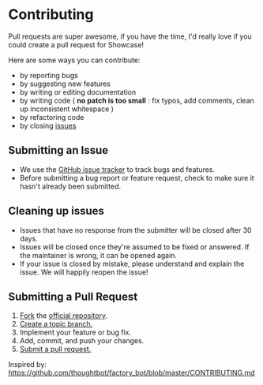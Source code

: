 # Contributing

Pull requests are super awesome, if you have the time, I'd really love if you could create a pull request for Showcase!

Here are some ways you can contribute:

*   by reporting bugs
*   by suggesting new features
*   by writing or editing documentation
*   by writing code ( **no patch is too small** : fix typos, add comments, clean up inconsistent whitespace )
*   by refactoring code
*   by closing [issues](https://github.com/christiannicoletti/Showcase/issues)

## Submitting an Issue

*   We use the [GitHub issue tracker](https://github.com/christiannicoletti/Showcase/issues) to track bugs and features.
*   Before submitting a bug report or feature request, check to make sure it hasn't already been submitted.

## Cleaning up issues

*   Issues that have no response from the submitter will be closed after 30 days.
*   Issues will be closed once they're assumed to be fixed or answered. If the maintainer is wrong, it can be opened again.
*   If your issue is closed by mistake, please understand and explain the issue. We will happily reopen the issue!

## Submitting a Pull Request
1.  [Fork](https://help.github.com/articles/fork-a-repo/) the [official repository](https://github.com/christiannicoletti/Showcase).
2.  [Create a topic branch.](https://help.github.com/articles/about-branches/)
3.  Implement your feature or bug fix.
4.  Add, commit, and push your changes.
5.  [Submit a pull request.](https://help.github.com/articles/about-pull-requests/)

Inspired by: https://github.com/thoughtbot/factory_bot/blob/master/CONTRIBUTING.md
